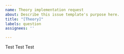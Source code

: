 ```yaml
---
name: Theory implementation request
about: Describe this issue template's purpose here.
title: "[Theory]"
labels: question
assignees: ''

---
```


Test Test Test
